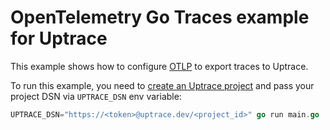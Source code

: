 # OpenTelemetry Go Traces example for Uptrace

This example shows how to configure
[OTLP](https://github.com/open-telemetry/opentelemetry-go/tree/main/exporters/otlp) to export traces
to Uptrace.

To run this example, you need to
[create an Uptrace project](https://uptrace.dev/get/get-started.html) and pass your project DSN via
`UPTRACE_DSN` env variable:

```go
UPTRACE_DSN="https://<token>@uptrace.dev/<project_id>" go run main.go
```
